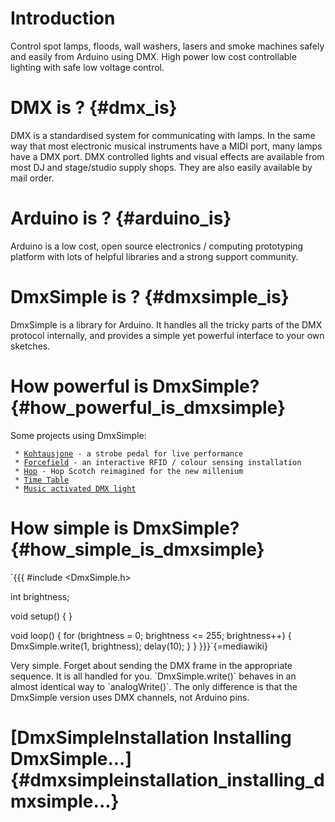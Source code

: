# Introduction

Control spot lamps, floods, wall washers, lasers and smoke machines
safely and easily from Arduino using DMX. High power low cost
controllable lighting with safe low voltage control.

# DMX is ? {#dmx_is}

DMX is a standardised system for communicating with lamps. In the same
way that most electronic musical instruments have a MIDI port, many
lamps have a DMX port. DMX controlled lights and visual effects are
available from most DJ and stage/studio supply shops. They are also
easily available by mail order.

# Arduino is ? {#arduino_is}

Arduino is a low cost, open source electronics / computing prototyping
platform with lots of helpful libraries and a strong support community.

# DmxSimple is ? {#dmxsimple_is}

DmxSimple is a library for Arduino. It handles all the tricky parts of
the DMX protocol internally, and provides a simple yet powerful
interface to your own sketches.

# How powerful is DmxSimple? {#how_powerful_is_dmxsimple}

Some projects using DmxSimple:

` * `[`Kohtausjone`](http://www.tasankokaiku.com/jarse/?p=268)` - a strobe pedal for live performance`\
` * `[`Forcefield`](http://www.tinker.it/en/Projects/Forcefield)` - an interactive RFID / colour sensing installation`\
` * `[`Hop`](http://www.tinker.it/en/Projects/Hop)` - Hop Scotch reimagined for the new millenium`\
` * `[`Time Table`](http://vimeo.com/6944430)\
` * `[`Music activated DMX light`](http://www.youtube.com/watch?v=GJfbM0zuRVk)

# How simple is DmxSimple? {#how_simple_is_dmxsimple}

`{{{
#include <DmxSimple.h>

int brightness;

void setup() {
}

void loop() {
  for (brightness = 0; brightness <= 255; brightness++) {
    DmxSimple.write(1, brightness);
    delay(10);
  }
}
}}}`{=mediawiki}

Very simple. Forget about sending the DMX frame in the appropriate
sequence. It is all handled for you. \`DmxSimple.write()\` behaves in an
almost identical way to \`analogWrite()\`. The only difference is that
the DmxSimple version uses DMX channels, not Arduino pins.

# \[DmxSimpleInstallation Installing DmxSimple\...\] {#dmxsimpleinstallation_installing_dmxsimple...}
